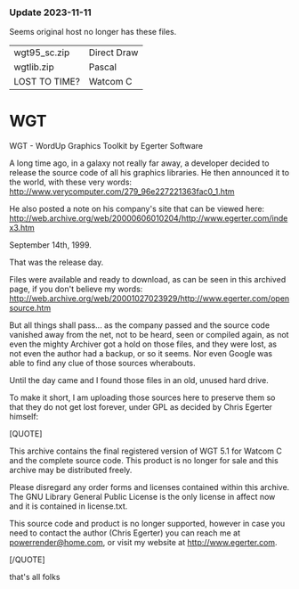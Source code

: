 ### Update 2023-11-11
Seems original host no longer has these files.

| | |
|---|---|
| wgt95_sc.zip | Direct Draw|
| wgtlib.zip | Pascal
| LOST TO TIME? | Watcom C|

# WGT
WGT - WordUp Graphics Toolkit by Egerter Software

A long time ago, in a galaxy not really far away, a developer decided to release the source code of all his graphics libraries.
He then announced it to the world, with these very words: http://www.verycomputer.com/279_96e227221363fac0_1.htm

He also posted a note on his company's site that can be viewed here: 
http://web.archive.org/web/20000606010204/http://www.egerter.com/index3.htm

September 14th, 1999.

That was the release day.

Files were available and ready to download, as can be seen in this archived page, if you don't believe my words: http://web.archive.org/web/20001027023929/http://www.egerter.com/opensource.htm

But all things shall pass... as the company passed and the source code vanished away from the net, not to be heard, seen or compiled again, as not even the mighty Archiver got a hold on those files, and they were lost, as not even the author had a backup, or so it seems. Nor even Google was able to find any clue of those sources wherabouts.

Until the day came and I found those files in an old, unused hard drive.

To make it short, I am uploading those sources here to preserve them so that they do not get lost forever, under GPL as decided by Chris Egerter himself:

[QUOTE]

This archive contains the final registered version of WGT 5.1 for
Watcom C and the complete source code.  This product is no longer
for sale and this archive may be distributed freely.

Please disregard any order forms and licenses contained within this
archive.  The GNU Library General Public License is the only license
in affect now and it is contained in license.txt.

This source code and product is no longer supported, however in case you
need to contact the author (Chris Egerter) you can reach me at
powerrender@home.com, or visit my website at http://www.egerter.com.

[/QUOTE]

that's all folks


